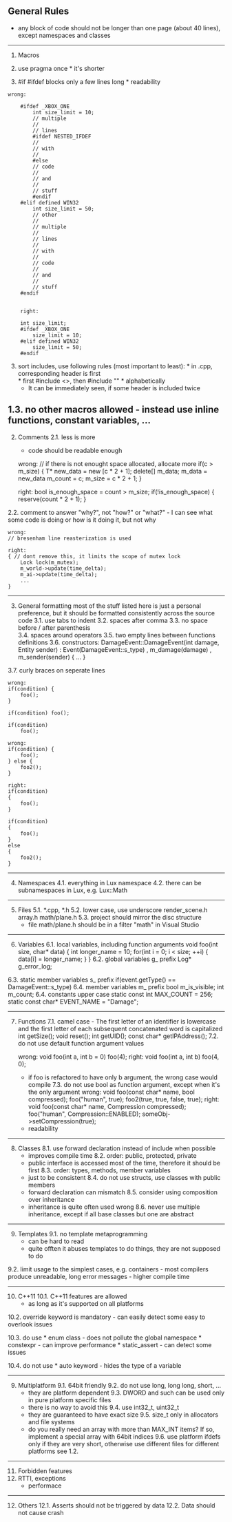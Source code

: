 General Rules
--------------------------------------------
* any block of code should not be longer than one page (about 40 lines), except namespaces and classes
---
1. Macros
  1. use pragma once
    * it's shorter

  2. \#if \#ifdef blocks only a few lines long
    * readability 
	
	wrong:
```
	#ifdef _XBOX_ONE
		int size_limit = 10;
		// multiple
		//
		// lines
		#ifdef NESTED_IFDEF
		//
		// with 
		//
		#else
		// code
		//
		// and
		// 
		// stuff
		#endif
	#elif defined WIN32
		int size_limit = 50;
		// other
		//
		// multiple
		//
		// lines
		//
		// with 
		//
		// code
		//
		// and
		// 
		// stuff
	#endif
	

	right:

	int size_limit;
	#ifdef _XBOX_ONE
		size_limit = 10;
	#elif defined WIN32
		size_limit = 50;
	#endif
```

  3. sort includes, use following rules (most important to least):
    * in .cpp, corresponding header is first	
    * first #include <>, then #include "" 
    * alphabetically
      - It can be immediately seen, if some header is included twice

1.3. no other macros allowed
	- instead use inline functions, constant variables, ...
--------------------------------------------
2. Comments
2.1. less is more 
	- code should be readable enough
	
	wrong:
	// if there is not enought space allocated, allocate more
	if(c > m_size)
	{
		T* new_data = new [c * 2 + 1];
		delete[] m_data;
		m_data = new_data
		m_count = c;
		m_size = c * 2 + 1;
	}

	right:
	bool is_enough_space = count > m_size;
	if(!is_enough_space)
	{
		reserve(count * 2 + 1);
	}

2.2. comment to answer "why?", not "how?" or "what?"
	- I can see what some code is doing or how is it doing it, but not why

	wrong:
	// bresenham line reasterization is used

	right:
	{ // dont remove this, it limits the scope of mutex lock
		Lock lock(m_mutex);
		m_world->update(time_delta);
		m_ai->update(time_delta);
		...
	}

-------------------------------------------
3. General formatting
	most of the stuff listed here is just a personal preference, but it should be formatted consistently across 		the source code
3.1. use tabs to indent
3.2. spaces after comma
3.3. no space before / after parenthesis	
3.4. spaces around operators
3.5. two empty lines between functions definitions
3.6. constructors:
	DamageEvent::DamageEvent(int damage, Entity sender)
		: Event(DamageEvent::s_type)
		, m_damage(damage)
		, m_sender(sender)
	{
		...
	}

3.7.	curly braces on seperate lines

	wrong:
	if(condition) {
		foo();
	}

	if(condition) foo();

	if(condition)
		foo();

	wrong:
	if(condition) {
		foo();
	} else {
		foo2();
	}

	right:
	if(condition)
	{
		foo();
	}

	if(condition)
	{
		foo();
	}
	else
	{
		foo2();
	}	

--------------------------------------------
4. Namespaces
4.1. everything in Lux namespace
4.2. there can be subnamespaces in Lux, e.g. Lux::Math


--------------------------------------------
5. Files
5.1. *.cpp, *.h
5.2. lower case, use underscore
	render_scene.h
	array.h
	math/plane.h
5.3. project should mirror the disc structure
	- file math/plane.h should be in a filter "math" in Visual Studio

--------------------------------------------
6. Variables
6.1. local variables, including function arguments
	void foo(int size, char* data)
	{
		int longer_name = 10;
		for(int i = 0; i < size; ++i)
		{
			data[i] = longer_name;
		}
	}
6.2. global variables g_ prefix
	Log* g_error_log;

6.3. static member variables s_ prefix
	if(event.getType() == DamageEvent::s_type)
6.4. member variables m_ prefix
	bool m_is_visible;
	int m_count;
6.4. constants upper case
	static const int MAX_COUNT = 256; 
	static const char* EVENT_NAME = "Damage";

--------------------------------------------
7. Functions
7.1. camel case - The first letter of an identifier is lowercase and the first letter of each subsequent concatenated 	word is capitalized
	int getSize();
	void reset();
	int getUID();
	const char* getIPAddress();
7.2. do not use default function argument values

	wrong:
		void foo(int a, int b = 0)
		foo(4);
	right:
		void foo(int a, int b)
		foo(4, 0);
	- if foo is refactored to have only b argument, the wrong case would compile
7.3. do not use bool as function argument, except when it's the only argument
	wrong:
		void foo(const char* name, bool compressed);
		foo("human", true);
		foo2(true, true, false, true);
	right:
		void foo(const char* name, Compression compressed);
		foo("human", Compression::ENABLED);
		someObj->setCompression(true);
	- readability

--------------------------------------------
8. Classes
8.1. use forward declaration instead of include when possible
	- improves compile time
8.2. order: public, protected, private
	- public interface is accessed most of the time, therefore it should be first
8.3. order: types, methods, member variables
	- just to be consistent
8.4. do not use structs, use classes with public members
	- forward declaration can mismatch
8.5. consider using composition over inheritance
	- inheritance is quite often used wrong
8.6. never use multiple inheritance, except if all base classes but one are abstract

--------------------------------------------
9. Templates
9.1. no template metaprogramming
	- can be hard to read
	- quite offten it abuses templates to do things, they are not supposed to do

9.2. limit usage to the simplest cases, e.g. containers
	- most compilers produce unreadable, long error messages 
	- higher compile time

--------------------------------------------
10. C++11
10.1. C++11 features are allowed
	- as long as it's supported on all platforms

10.2. override keyword is mandatory
	- can easily detect some easy to overlook issues

10.3. do use 
	* enum class
		- does not pollute the global namespace
	* constexpr
		- can improve performance
	* static_assert
		- can detect some issues

10.4. do not use
	* auto keyword
		- hides the type of a variable

--------------------------------------------
9. Multiplatform
9.1. 64bit friendly
9.2. do not use long, long long, short, ...
	- they are platform dependent
9.3. DWORD and such can be used only in pure platform specific files
	- there is no way to avoid this
9.4. use int32_t, uint32_t
	- they are guaranteed to have exact size 
9.5. size_t only in allocators and file systems
	- do you really need an array with more than MAX_INT items? If so, implement a special array with 64bit 
	indices
9.6. use platform ifdefs only if they are very short, otherwise use different files for different platforms
	see 1.2.

--------------------------------------------
11. Forbidden features
11. RTTI, exceptions
	- performace

--------------------------------------------
12. Others
12.1. Asserts should not be triggered by data
12.2. Data should not cause crash 
